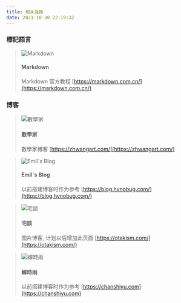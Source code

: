 ```yaml
---
title: 相关连接
date: 2021-10-30 22:19:32
---
```


### 標記語言

<div class="card-quote">

> ![Markdown](/logos/hexo.svg)
> #### Markdown
> Markdown 官方教程
> [https://markdown.com.cn/](https://markdown.com.cn/)

</div>

### 博客

<div class="card-quote">

> ![數學家](/logos/shark.svg)
> #### 數學家
> 數學家博客
> [https://zhwangart.com/](https://zhwangart.com/)

> ![Emil\`s Blog](/logos/safari-pinned-tab.svg)
> #### Emil\`s Blog
> 以前搭建博客时作为参考
> [https://blog.hvnobug.com/](https://blog.hvnobug.com/)

> ![宅談](/logos/zhaitan.png)
> #### 宅談
> 图片博客, 计划以后增加此页面
> [https://otakism.com/](https://otakism.com/)

> ![蟬時雨](/logos/chanshiyu.ico)
> #### 蟬時雨
> 以前搭建博客时作为参考
> [https://chanshiyu.com](https://chanshiyu.com)

